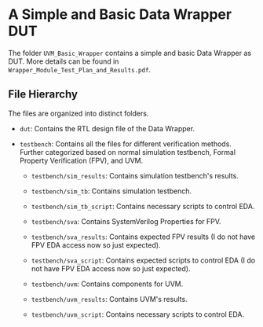# A Simple and Basic Data Wrapper DUT

The folder `UVM_Basic_Wrapper` contains a simple and basic Data Wrapper as DUT. More details can be found in `Wrapper_Module_Test_Plan_and_Results.pdf`.



## File Hierarchy

The files are organized into distinct folders.

- `dut`: Contains the RTL design file of the Data Wrapper.

- `testbench`: Contains all the files for different verification methods. Further categorized based on normal simulation testbench, Formal Property Verification (FPV), and UVM.

  - `testbench/sim_results`: Contains simulation testbench's results.

  - `testbench/sim_tb`: Contains simulation testbench.

  - `testbench/sim_tb_script`: Contains necessary scripts to control EDA.

  - `testbench/sva`: Contains SystemVerilog Properties for FPV.

  - `testbench/sva_results`: Contains expected FPV results (I do not have FPV EDA access now so just expected).

  - `testbench/sva_script`: Contains expected scripts to control EDA (I do not have FPV EDA access now so just expected).

  - `testbench/uvm`: Contains components for UVM.

  - `testbench/uvm_results`: Contains UVM's results.

  - `testbench/uvm_script`: Contains necessary scripts to control EDA.

    